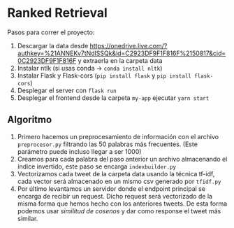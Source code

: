 # Ranked Retrieval

Pasos para correr el proyecto:
1. Descargar la data desde https://onedrive.live.com/?authkey=%21ANNEKv7tNdlSSQk&id=C2923DF9F1F816F%2150817&cid=0C2923DF9F1F816F y extraerla en la carpeta data
2. Instalar ntlk (si usas conda -> `conda install nltk`)
3. Instalar Flask y Flask-cors (`pip install flask` y  `pip install flask-cors`)
3. Desplegar el server con `flask run`
4. Desplegar el frontend desde la carpeta `my-app` ejecutar `yarn start`

## Algoritmo

1. Primero hacemos un preprocesamiento de información con el archivo `preprocesor.py` filtrando las 50 palabras más frecuentes. (Este parámetro puede incluso llegar a ser 1000)
2. Creamos para cada palabra del paso anterior un archivo almacenando el índice invertido, este paso se encarga `indexbuilder.py`
3. Vectorizamos cada tweet de la carpeta data usando la técnica tf-idf, cada vector será almacenado en un mismo csv generado por `tfidf.py`
4. Por último levantamos un servidor donde el endpoint principal se encarga de recibir un request. Dicho request será vectorizado de la misma forma que hemos hecho con los anteriores tweets. De esta forma podemos usar *similitud de cosenos* y dar como response el tweet más similar.



